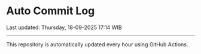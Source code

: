 # Auto Commit Log

Last updated: Thursday, 18-09-2025 17:14 WIB

---

This repository is automatically updated every hour using GitHub Actions.
